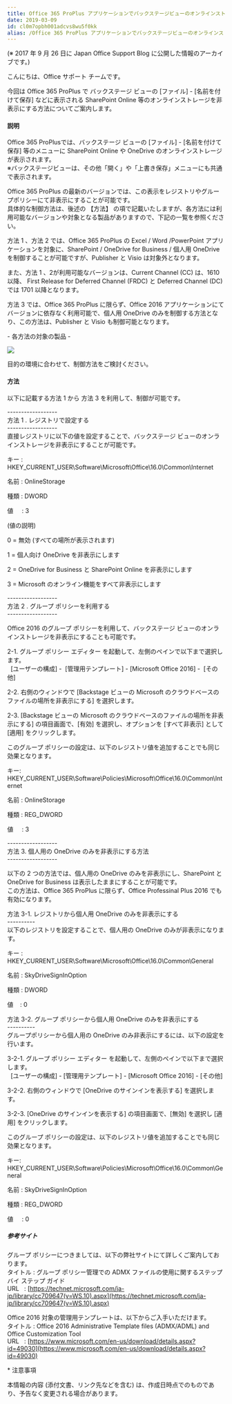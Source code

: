 ```yaml
---
title: Office 365 ProPlus アプリケーションでバックステージビューのオンラインストレージを非表示にする方法について
date: 2019-03-09
id: cl0m7opbh001adcvs8wu5f0kk
alias: /Office 365 ProPlus アプリケーションでバックステージビューのオンラインストレージを非表示にする方法について/
---
```


(※ 2017 年 9 月 26 日に Japan Office Support Blog に公開した情報のアーカイブです。)

こんにちは、Office サポート チームです。

今回は Office 365 ProPlus で バックステージ ビューの \[ファイル\] - \[名前を付けて保存\] などに表示される SharePoint Online 等のオンラインストレージを非表示にする方法についてご案内します。

#### **説明**

Office 365 ProPlusでは、バックステージ ビューの \[ファイル\] - \[名前を付けて保存\] 等のメニューに SharePoint Online や OneDrive のオンラインストレージが表示されます。  
※バックステージビューは、その他「開く」や「上書き保存」メニューにも共通で表示されます。

Office 365 ProPlus の最新のバージョンでは、この表示をレジストリやグループポリシーにて非表示にすることが可能です。  
具体的な制御方法は、後述の 【方法】 の項で記載いたしますが、各方法には利用可能なバージョンや対象となる製品がありますので、下記の一覧を参照ください。

方法 1 、方法 2 では、Office 365 ProPlus の Excel / Word /PowerPoint アプリケーションを対象に、SharePoint / OneDrive for Business / 個人用 OneDrive を制御することが可能ですが、Publisher と Visio は対象外となります。

また、方法 1 、2が利用可能なバージョンは、Current Channel (CC) は、1610 以降、 First Release for Deferred Channel (FRDC) と Deferred Channel (DC) では 1701 以降となります。

方法 3 では、Office 365 ProPlus に限らず、Office 2016 アプリケーションにてバージョンに依存なく利用可能で、個人用 OneDrive のみを制御する方法となり、この方法は、Publisher と Visio も制御可能となります。

\- 各方法の対象の製品 -

![](image1.png)

目的の環境に合わせて、制御方法をご検討ください。

#### **方法**

以下に記載する方法 1 から 方法 3 を利用して、制御が可能です。

\------------------  
方法 1 . レジストリで設定する  
\------------------  
直接レジストリに以下の値を設定することで、バックステージ ビューのオンラインストレージを非表示にすることが可能です。

キー : HKEY\_CURRENT\_USER\\Software\\Microsoft\\Office\\16.0\\Common\\Internet

名前 : OnlineStorage

種類 : DWORD

値     : 3

(値の説明)

0 = 無効 (すべての場所が表示されます)

1 = 個人向け OneDrive を非表示にします

2 = OneDrive for Business と SharePoint Online を非表示にします

3 = Microsoft のオンライン機能をすべて非表示にします

\------------------  
方法 2 . グループ ポリシーを利用する  
\------------------

Office 2016 のグループ ポリシーを利用して、バックステージ ビューのオンラインストレージを非表示にすることも可能です。

2-1. グループ ポリシー エディター を起動して、左側のペインで以下まで選択します。  
  \[ユーザーの構成\] -  \[管理用テンプレート\] - \[Microsoft Office 2016\] -  \[その他\]

2-2. 右側のウィンドウで \[Backstage ビューの Microsoft のクラウドベースのファイルの場所を非表示にする\] を選択します。

2-3. \[Backstage ビューの Microsoft のクラウドベースのファイルの場所を非表示にする\] の項目画面で、\[有効\] を選択し、オプションを \[すべて非表示\] として \[適用\] をクリックします。

このグループ ポリシーの設定は、以下のレジストリ値を追加することでも同じ効果となります。

 キー: HKEY\_CURRENT\_USER\\Software\\Policies\\Microsoft\\Office\\16.0\\Common\\Internet

 名前 : OnlineStorage

 種類 : REG\_DWORD

 値     : 3

\------------------  
方法 3. 個人用の OneDrive のみを非表示にする方法  
\------------------

以下の 2 つの方法では、個人用の OneDrive のみを非表示にし、SharePoint と OneDrive for Business は表示したままにすることが可能です。  
この方法は、Office 365 ProPlus に限らず、Office Professinal Plus 2016 でも有効になります。

方法 3-1. レジストリから個人用 OneDrive のみを非表示にする  
\----------  
以下のレジストリを設定することで、個人用の OneDrive のみが非表示になります。

キー : HKEY\_CURRENT\_USER\\Software\\Microsoft\\Office\\16.0\\Common\\General

名前 : SkyDriveSignInOption

種類 : DWORD

値    : 0

方法 3-2. グループ ポリシーから個人用 OneDrive のみを非表示にする  
\----------  
グループポリシーから個人用の OneDrive のみ非表示にするには、以下の設定を行います。

3-2-1. グループ ポリシー エディター を起動して、左側のペインで以下まで選択します。  
  \[ユーザーの構成\] - \[管理用テンプレート\] - \[Microsoft Office 2016\] - \[その他\]

3-2-2. 右側のウィンドウで \[OneDrive のサインインを表示する\] を選択します。

3-2-3. \[OneDrive のサインインを表示する\] の項目画面で、\[無効\] を選択し \[適用\] をクリックします。

このグループ ポリシーの設定は、以下のレジストリ値を追加することでも同じ効果となります。

 キー: HKEY\_CURRENT\_USER\\Software\\Policies\\Microsoft\\Office\\16.0\\Common\\General

 名前 : SkyDriveSignInOption

 種類 : REG\_DWORD

 値     : 0

##### **参考サイト**

グループ ポリシーにつきましては、以下の弊社サイトにて詳しくご案内しております。  
タイトル : グループ ポリシー管理での ADMX ファイルの使用に関するステップ バイ ステップ ガイド  
URL   : [https://technet.microsoft.com/ja-jp/library/cc709647(v=WS.10).aspx](https://technet.microsoft.com/ja-jp/library/cc709647(v=WS.10).aspx)

Office 2016 対象の管理用テンプレートは、以下からご入手いただけます。  
タイトル : Office 2016 Administrative Template files (ADMX/ADML) and Office Customization Tool  
URL   : [https://www.microsoft.com/en-us/download/details.aspx?id=49030](https://www.microsoft.com/en-us/download/details.aspx?id=49030)

\* 注意事項

本情報の内容 (添付文書、リンク先などを含む) は、作成日時点でのものであり、予告なく変更される場合があります。